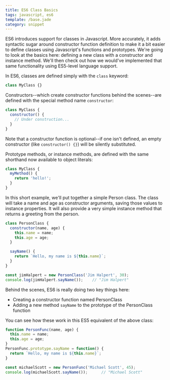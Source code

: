 ```yaml
---
title: ES6 Class Basics
tags: javascript, es6
template: /base.jade
category: snippet
---
```


ES6 introduces support for classes in Javascript. More accurately, it adds syntactic sugar around constructor function definition to make it a bit easier to define classes using Javascript's functions and prototypes. We're going to look at the basics here: defining a new class with a constructor and instance method. We'll then check out how we would've implemented that same functionality using ES5-level language support.

In ES6, classes are defined simply with the `class` keyword:

```javascript
class MyClass {}
```

Constructors--which create constructor functions behind the scenes--are defined with the special method name `constructor`:

```javascript
class MyClass {
  constructor() {
    // Under construction...
  }
}
```

Note that a constructor function is optional--if one isn't defined, an empty constructor (like `constructor() {}`) will be silently substituted.

Prototype methods, or instance methods, are defined with the same shorthand now available to object literals:

```javascript
class MyClass {
  myMethod() {
    return 'hello!';
  }
}
```

In this short example, we'll put together a simple Person class. The class will take a name and age as constructor arguments, saving those values to instance properties. It will also provide a very simple instance method that returns a greeting from the person.

```javascript
class PersonClass {
  constructor(name, age) {
    this.name = name;
    this.age = age;
  }

  sayName() {
    return `Hello, my name is ${this.name}`;
  }
}

const jimHalpert = new PersonClass('Jim Halpert', 30);
console.log(jimHalpert.sayName());    // "Jim Halpert"
```

Behind the scenes, ES6 is really doing two key things here:

* Creating a constructor function named PersonClass
* Adding a new method `sayName` to the prototype of the PersonClass function

You can see how these work in this ES5 equivalent of the above class:

```javascript
function PersonFunc(name, age) {
  this.name = name;
  this.age = age;
}
PersonFunc.prototype.sayName = function() {
  return `Hello, my name is ${this.name}`;
}

const michaelScott = new PersonFunc('Michael Scott', 45);
console.log(michaelScott.sayName());      // "Michael Scott"
```
